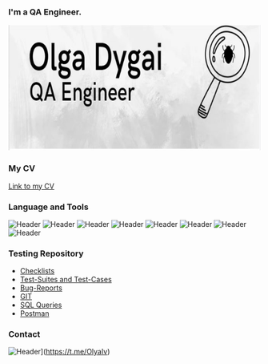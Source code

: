 ### I'm a QA Engineer.

<div id="header" align="center">
  <img src="https://github.com/olgadygai/olgadygai/blob/main/Logo/Logo%20OD.png" width="800" height="250"/>
</div>


### My CV
[Link to my CV](https://drive.google.com/file/d/1sojBSg1_WZAmQba8c783TCTDg5xnGH_x/view?usp=sharing)

### Language and Tools
![Header](https://img.shields.io/badge/Jira-090909?style=for-the-badge&logo=jira&logoColor=136be1)
![Header](https://img.shields.io/badge/Postman-090909?style=for-the-badge&logo=postman&logoColor=f76935)
![Header](https://img.shields.io/badge/Github-090909?style=for-the-badge&logo=github&logoColor=8cc4d7)
![Header](https://img.shields.io/badge/MySQL-090909?style=for-the-badge&logo=mysql&logoColor=00618a)
![Header](https://img.shields.io/badge/DevTools-090909?style=for-the-badge&logo=googlechrome&logoColor=2674f2)
![Header](https://img.shields.io/badge/AndroidStudio-090909?style=for-the-badge&logo=androidstudio&logoColor=3ad07d)
![Header](https://img.shields.io/badge/Fiddler-090909?style=for-the-badge&logo=fiddler&logoColor=8cc4d7)
![Header](https://img.shields.io/badge/CharlesProxy-090909?style=for-the-badge&logo=charlesproxy&logoColor=8cc4d7)

### Testing Repository

- [Checklists]()
- [Test-Suites and Test-Cases]()
- [Bug-Reports]()
- [GIT](https://github.com/olgadygai/GIT)
- [SQL Queries](https://github.com/olgadygai/SQL)
- [Postman](https://github.com/olgadygai/Postman)

### Contact
![Header](https://img.shields.io/badge/Telegram-090909?style=for-the-badge&logo=telegram&logoColor=31a5db)](https://t.me/OlyaIv)

